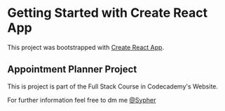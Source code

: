 # Getting Started with Create React App #

This project was bootstrapped with [Create React App](https://github.com/facebook/create-react-app).

## Appointment Planner Project ##

This is project is part of the Full Stack Course in Codecademy's Website.

For further information feel free to dm me [@Sypher](https://twitter.com/Sypher12233)
